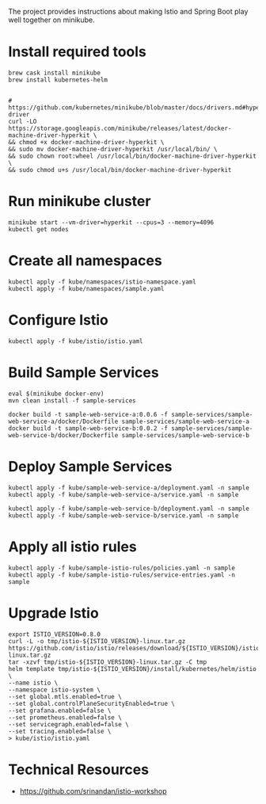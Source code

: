 The project provides instructions about making Istio and Spring Boot play well together on minikube.

# Install required tools
```
brew cask install minikube
brew install kubernetes-helm


# https://github.com/kubernetes/minikube/blob/master/docs/drivers.md#hyperkit-driver
curl -LO https://storage.googleapis.com/minikube/releases/latest/docker-machine-driver-hyperkit \
&& chmod +x docker-machine-driver-hyperkit \
&& sudo mv docker-machine-driver-hyperkit /usr/local/bin/ \
&& sudo chown root:wheel /usr/local/bin/docker-machine-driver-hyperkit \
&& sudo chmod u+s /usr/local/bin/docker-machine-driver-hyperkit

```

# Run minikube cluster
```
minikube start --vm-driver=hyperkit --cpus=3 --memory=4096
kubectl get nodes
```

# Create all namespaces
```
kubectl apply -f kube/namespaces/istio-namespace.yaml
kubectl apply -f kube/namespaces/sample.yaml
```

# Configure Istio
```
kubectl apply -f kube/istio/istio.yaml
```

# Build Sample Services
```
eval $(minikube docker-env)
mvn clean install -f sample-services

docker build -t sample-web-service-a:0.0.6 -f sample-services/sample-web-service-a/docker/Dockerfile sample-services/sample-web-service-a
docker build -t sample-web-service-b:0.0.2 -f sample-services/sample-web-service-b/docker/Dockerfile sample-services/sample-web-service-b
```

# Deploy Sample Services
```
kubectl apply -f kube/sample-web-service-a/deployment.yaml -n sample
kubectl apply -f kube/sample-web-service-a/service.yaml -n sample

kubectl apply -f kube/sample-web-service-b/deployment.yaml -n sample
kubectl apply -f kube/sample-web-service-b/service.yaml -n sample
```

# Apply all istio rules
```
kubectl apply -f kube/sample-istio-rules/policies.yaml -n sample
kubectl apply -f kube/sample-istio-rules/service-entries.yaml -n sample
```


# Upgrade Istio
```
export ISTIO_VERSION=0.8.0
curl -L -o tmp/istio-${ISTIO_VERSION}-linux.tar.gz https://github.com/istio/istio/releases/download/${ISTIO_VERSION}/istio-${ISTIO_VERSION}-linux.tar.gz
tar -xzvf tmp/istio-${ISTIO_VERSION}-linux.tar.gz -C tmp
helm template tmp/istio-${ISTIO_VERSION}/install/kubernetes/helm/istio \
--name istio \
--namespace istio-system \
--set global.mtls.enabled=true \
--set global.controlPlaneSecurityEnabled=true \
--set grafana.enabled=false \
--set prometheus.enabled=false \
--set servicegraph.enabled=false \
--set tracing.enabled=false \
> kube/istio/istio.yaml
```

# Technical Resources
* https://github.com/srinandan/istio-workshop